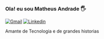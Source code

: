 ### Ola! eu sou  Matheus Andrade 🖐️

[![Gmail](https://img.shields.io/badge/Gmail-D14836?style=for-the-badge&logo=gmail&logoColor=white)](matheusandradepereiraa@gmail.com)
[![Linkedin](https://img.shields.io/badge/LinkedIn-0077B5?style=for-the-badge&logo=linkedin&logoColor=white)](www.linkedin.com/in/matheusandradepereira/)

Amante de Tecnologia e de grandes historias
